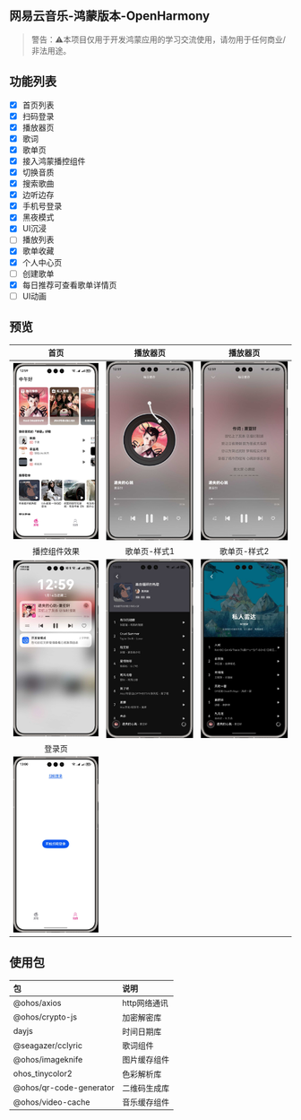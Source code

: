 ## 网易云音乐-鸿蒙版本-OpenHarmony

> 警告：⚠️本项目仅用于开发鸿蒙应用的学习交流使用，请勿用于任何商业/非法用途。

## 功能列表
- [x] 首页列表
- [x] 扫码登录
- [x] 播放器页
- [x] 歌词
- [x] 歌单页
- [x] 接入鸿蒙播控组件
- [X] 切换音质
- [X] 搜索歌曲
- [x] 边听边存
- [x] 手机号登录
- [X] 黑夜模式
- [X] UI沉浸
- [ ] 播放列表
- [x] 歌单收藏
- [x] 个人中心页
- [ ] 创建歌单
- [X] 每日推荐可查看歌单详情页
- [ ] UI动画

## 预览

|                     首页                      |                    播放器页                     |                    播放器页                     |
|:-------------------------------------------:|:-------------------------------------------:|:-------------------------------------------:|
| <img  src="./preview/p1.jpg" width="200" /> | <img  src="./preview/p2.jpg" width="200" /> | <img  src="./preview/p3.jpg" width="200" /> |
|                   播控组件效果                    |                   歌单页-样式1                   |                   歌单页-样式2                   |
| <img  src="./preview/p4.jpg" width="200" /> | <img  src="./preview/p5.jpg" width="200" /> | <img  src="./preview/p6.jpg" width="200" /> |
|                     登录页                     |                                             |                                             |
| <img  src="./preview/p7.jpg" width="200" /> |                                             |                                             |


## 使用包
| 包 | 说明       |
|:---|:---------|
| @ohos/axios| http网络通讯 |
| @ohos/crypto-js| 加密解密库    |
| dayjs| 时间日期库    |
| @seagazer/cclyric| 歌词组件     |
| @ohos/imageknife| 图片缓存组件   |
| ohos_tinycolor2| 色彩解析库    |
| @ohos/qr-code-generator| 二维码生成库   |
| @ohos/video-cache| 音乐缓存组件   |
